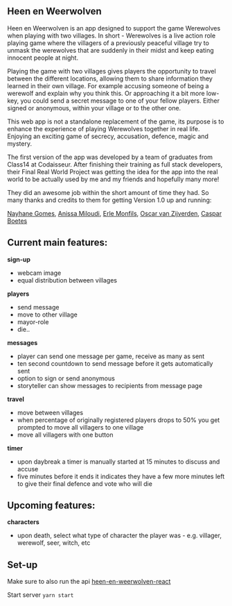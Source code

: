 ## Heen en Weerwolven

Heen en Weerwolven is an app designed to support the game Werewolves when playing with two villages. In short - Werewolves is a live action role playing game where the villagers of a previously peaceful village try to unmask the werewolves that are suddenly in their midst and keep eating innocent people at night.

Playing the game with two villages gives players the opportunity to travel between the different locations, allowing them to share information they learned in their own village. For example accusing someone of being a werewolf and explain why you think this. Or approaching it a bit more low-key, you could send a secret message to one of your fellow players. Either signed or anonymous, within your village or to the other one.

This web app is not a standalone replacement of the game, its purpose is to enhance the experience of playing Werewolves together in real life. Enjoying an exciting game of secrecy, accusation, defence, magic and mystery.

The first version of the app was developed by a team of graduates from Class14 at Codaisseur. After finishing their training as full stack developers, their Final Real World Project was getting the idea for the app into the real world to be actually used by me and my friends and hopefully many more!

They did an awesome job within the short amount of time they had. So many thanks and credits to them for getting Version 1.0 up and running:

[Nayhane Gomes](https://github.com/Nayhane), [Anissa Miloudi](https://github.com/AMiloudi), [Erle Monfils](https://github.com/Erlemorgaine), [Oscar van Zijverden](https://github.com/Schmarfy), [Caspar Boetes](https://github.com/Casparboetes)

## Current main features:
**sign-up**
  - webcam image
  - equal distribution between villages

**players**
  - send message
  - move to other village
  - mayor-role
  - die..

**messages**
  - player can send one message per game, receive as many as sent
  - ten second countdown to send message before it gets automatically sent
  - option to sign or send anonymous
  - storyteller can show messages to recipients from message page

**travel**
  - move between villages
  - when percentage of originally registered players drops to 50% you get prompted to move all villagers to one village
  - move all villagers with one button

**timer**
  - upon daybreak a timer is manually started at 15 minutes to discuss and accuse
  - five minutes before it ends it indicates they have a few more minutes left to give their final defence and vote who will die

## Upcoming features:
**characters**
  - upon death, select what type of character the player was - e.g. villager, werewolf, seer, witch, etc

## Set-up
Make sure to also run the api [heen-en-weerwolven-react](https://github.com/tanjahennis/heen-en-weerwolven-react)

Start server
```yarn start```
